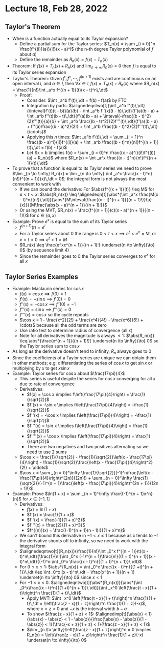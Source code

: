 # Lecture 18, Feb 28, 2022

## Taylor's Theorem

* When is a function actually equal to its Taylor expansion?
	* Define a partial sum for the Taylor series: $T_n(x) = \sum _{i = 0}^n \frac{f^{(i)}(a)}{i!}(x - a)^i$ (the n-th degree Taylor polynomial of $f$ about $a$)
	* Define the remainder as $R_n(x) = f(x) - T_n(x)$
* Theorem: If $f(x) = T_n(x) + R_n(x)$ and $\lim _{n \to \infty} R_n(x) = 0$ then $f$ is equal to its Taylor series expansion
* Taylor's Theorem: Given $f', f'', \cdots, f^{(n + 1)}$ exists and are continuous on an open interval $I$, and $a \in I$, then $\forall x \in I, f(x) = T_n(x) + R_n(x)$ where $R_n(x) = \frac{1}{n!}\int _a^x f^{(n + 1)}(t)(x - t)^n\,\dt$
	* Proof:
		* Consider: $\int _a^b f'(t)\,\dt = f(b) - f(a)$ by FTC
		* Integration by parts: $\alignedeqntwo[t]{\int _a^b f'(t)\,\dt}{\inteval{f'(t)(t - b)}{a}{b} - \int _a^b f''(x)(t - b)\,\dt}{f'(a)(b - a) + \int _a^b f''(t)(b - t)\,\dt}{f'(a)(b - a) + \inteval{-\frac{(b - t)^2}{2}f''(t)}{a}{b} + \int _a^b \frac{(b - t)^2}{2}f'''(t)\,\dt}{f'(a)(b - a) + f''(a)\frac{(b - a)^2}{2!} + \int _a^b \frac{(b - t)^2}{2}f'''(t)\,\dt}{\cdots}$
		* Applying this $n$ times: $\int _a^b f'(t)\,\dt = \sum _{i = 1}^n \frac{(b - a)^i}{i!}f^{(i)}(a) + \int _a^b \frac{(b - t)^n}{n!}f^{(n + 1)}(t)\,\dt = f(b) - f(a)$
		* Let $x = b \implies f(x) = \sum _{i = 0}^n \frac{(x - a)^i}{i!}f^{(i)}(a) + R_n(x)$ where $R_n(x) = \int _a^x \frac{(x - t)^n}{n!}f^{(n + 1)}(t)\,\dt$
* To prove that a function is equal to its Taylor series we need to prove $\lim _{n \to \infty} R_n(x) = \lim _{n \to \infty} \int _a^x \frac{(x - t)^n}{n!}f^{(n + 1)}(x)\,\dt = 0$; the integral form is not always the most convenient to work with
	* If we can bound the derivative: For $\abs{f^{(x + 1)}(t)} \leq M$ for $a < t < x$: $\abs{R_n(x)} \leq \alignedeqn[t]{\abs*{\int _a^x \frac{M(x - t)^n}{n!}\,\dt}}{\abs*{M\inteval{\frac{(x - t)^{n + 1}}{(n + 1)!}}{a}{x}}}{M\frac{\abs{x - a}^{n + 1}}{(n + 1)!}}$
	* Or using the MVT, $R_n(x) = \frac{f^{(n + 1)}(c)(x - a)^{n + 1}}{(n + 1)!}$ for $c \in (a, x)$
* Example: Prove $e^x$ is equal to the sum of its Taylor series
	* $f^{(n + 1)}(t) = e^t$
	* For a Taylor series about 0 the range is $0 < t < x \implies e^t < e^x = M$, or $x < t < 0 \implies e^t < 1 = M$
	* $R_n(x) \leq \frac{e^xx^{n + 1}}{(n + 1)!} \underset{n \to \infty}{\to} 0$ (by sequence limit 4)
	* Since the remainder goes to 0 the Taylor series converges to $e^x$ for all $x$

## Taylor Series Examples

* Example: Maclaurin series for $\cos x$
	* $f(x) = \cos x \implies f(0) = 1$
	* $f'(x) = -\sin x \implies f'(0) = 0$
	* $f''(x) = -\cos x \implies f''(0) = -1$
	* $f'''(x) = \sin x \implies f'''(x) = 0$
	* $f''''(x) = \cos x$ so the cycle repeats
	* $\cos x = 1 - \frac{x^2}{2!} + \frac{x^4}{4!} - \frac{x^6}{6!} + \cdots$ because all the odd terms are zero
	* Use ratio test to determine radius of convergence (all $x$)
	* Note for all derivatives the magnitude is always $\leq 1$: $\abs{R_n(x)} \leq \abs*{\frac{x^{n + 1}}{(n + 1)!}} \underset{n \to \infty}{\to} 0$ so the Taylor series sum to $\cos x$
* As long as the derivative doesn't tend to infinity, $R_n$ always goes to $0$
* Since the coefficients of a Taylor series are unique we can obtain them in other methods; e.g. differentiating the series of $\cos x$ to get $\sin x$ or multiplying by $x$ to get $x\sin x$
* Example: Taylor series for $\cos x$ about $\frac{17\pi}{4}$
	* This series is useful despite the series for $\cos x$ converging for all $x$ due to rate of convergence
	* Derivatives:
		* $f(x) = \cos x \implies f\left(\frac{17\pi}{4}\right) = \frac{1}{\sqrt{2}}$
		* $f'(x) = -\sin x \implies f\left(\frac{17\pi}{4}\right) = -\frac{1}{\sqrt{2}}$
		* $f''(x) = -\cos x \implies f\left(\frac{17\pi}{4}\right) = -\frac{1}{\sqrt{2}}$
		* $f'''(x) = \sin x \implies f\left(\frac{17\pi}{4}\right) = \frac{1}{\sqrt{2}}$
		* $f''''(x) = \cos x \implies f\left(\frac{17\pi}{4}\right) = \frac{1}{\sqrt{2}}$
		* There are two negatives and two positives alternating so we need to use 2 sums
	* $\cos x = \frac{1}{\sqrt{2}} - \frac{1}{\sqrt{2}}\left(x - \frac{17\pi}{4}\right) - \frac{1}{\sqrt{2}}\frac{\left(x - \frac{17\pi}{4}\right)^2}{2!} + \cdots$
	* $\cos x = \sum _{n = 0}^\infty \frac{1}{\sqrt{2}}(-1)^n\frac{\left(x - \frac{17\pi}{4}\right)^{2n}}{(2n)!} + \sum _{n = 0}^\infty \frac{1}{\sqrt{2}}(-1)^{n + 1}\frac{\left(x - \frac{17\pi}{4}\right)^{2n + 1}}{(2n + 1)!}$
* Example: Prove $\ln(1 + x) = \sum _{n = 1}^\infty \frac{(-1)^{n + 1}x^n}{n}$ for $x \in (-1, 1]$
	* Derivatives:
		* $f(x) = \ln(1 + x)$
		* $f'(x) = \frac{1}{1 + x}$
		* $f''(x) = \frac{-1}{(1 + x)^2}$
		* $f'''(x) = \frac{2}{(1 + x)^3}$
		* $f^{(n)}(x) = \frac{(-1)^{n + 1}(n - 1)!}{(1 + x)^n}$
	* We can't bound this derivative in $-1 < x \leq 1$ because as $x$ tends to $-1$ the derivative shoots off to infinity, so we need to work with the integral form
	* $\alignedeqntwo[t]{R_n(x)}{\frac{1}{n!}\int _0^x f^{(n + 1)}(t)(x - t)^n\,\dt}{\frac{1}{n!}\int _0^x (-1)^{n + 1}\frac{n!}{(1 + t)^{n + 1}}(x - t)^n\,\dt}{(-1)^n \int _0^x \frac{(x - t)^n}{(1 + t)^{n + 1}}\,\dt}$
	* For $0 \leq x \leq 1$: $\abs*{R_n(x)} = \int _0^x \frac{(x - t)^n}{(1 +t)^{n + 1}}\,\dt \leq \int _0^x (x - t)^n\,\dt = \frac{x^{n + 1}}{n + 1} \underset{n \to \infty}{\to} 0$ since $x < 1$
	* For $-1 < x < 0$: $\alignedeqntwo[t]{\abs*{R_n(x)}}{\abs*{\int _0^x\frac{(x - t)^n}{(1 +t)^{n + 1}}\,\dt}}{\int _x^0 \left(\frac{t - x}{1 + t}\right)^n \frac{1}{1 + t}\,\dt}$
		* Apply MVT: $\int _x^0 \left(\frac{t - x}{1 + t}\right)^n \frac{1}{1 + t}\,\dt = \left(\frac{z - x}{1 + z}\right)^n \frac{1}{1 + z}(-x)$, where $x < z < 0$ and $-x$ is the interval width $b - a$
		* To show $\frac{z - x}{1 + z} < 1$: $\alignedimp[t]{\abs{x} < 1}{\abs{x} - \abs{z} < 1 - \abs{z}}{\frac{\abs{x} - \abs{z}}{1 - \abs{z}} < 1}{\frac{-x + z}{1 + z} < 1}{\frac{z - x}{1 + z} < 1}$
		* $\lim _{n \to \infty}\left(\frac{z - x}{1 + z}\right)^n = 0 \implies R_n(x) = \left(\frac{z - x}{1 + z}\right)^n \frac{1}{1 + z}(-x) \underset{n \to \infty}{\to} 0$

